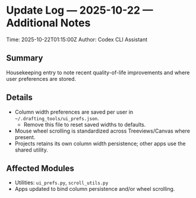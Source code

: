 # Update Log — 2025-10-22 — Additional Notes

Time: 2025-10-22T01:15:00Z
Author: Codex CLI Assistant

## Summary
Housekeeping entry to note recent quality-of-life improvements and where user preferences are stored.

## Details
- Column width preferences are saved per user in `~/.drafting_tools/ui_prefs.json`.
  - Remove this file to reset saved widths to defaults.
- Mouse wheel scrolling is standardized across Treeviews/Canvas where present.
- Projects retains its own column width persistence; other apps use the shared utility.

## Affected Modules
- Utilities: `ui_prefs.py`, `scroll_utils.py`
- Apps updated to bind column persistence and/or wheel scrolling.

